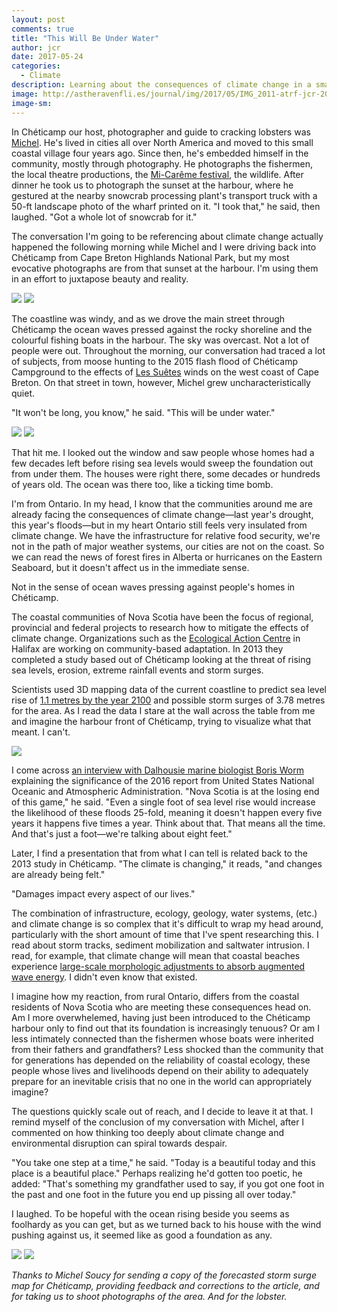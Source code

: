 ```yaml
---
layout: post
comments: true
title: "This Will Be Under Water"
author: jcr
date: 2017-05-24
categories:
  - Climate
description: Learning about the consequences of climate change in a small coastal community.
image: http://astheravenfli.es/journal/img/2017/05/IMG_2011-atrf-jcr-2000-web.jpg
image-sm:
---
```


In Chéticamp our host, photographer and guide to cracking lobsters was <a href="https://www.facebook.com/msoucy/" target="blank">Michel</a>. He's lived in cities all over North America and moved to this small coastal village four years ago. Since then, he's embedded himself in the community, mostly through photography. He photographs the fishermen, the local theatre productions, the <a href="https://fr.wikipedia.org/wiki/Mi-Carême" target="blank">Mi-Carême festival</a>, the wildlife. After dinner he took us to photograph the sunset at the harbour, where he gestured at the nearby snowcrab processing plant's transport truck with a 50-ft landscape photo of the wharf printed on it. "I took that," he said, then laughed. "Got a whole lot of snowcrab for it."

The conversation I'm going to be referencing about climate change actually happened the following morning while Michel and I were driving back into Chéticamp from Cape Breton Highlands National Park, but my most evocative photographs are from that sunset at the harbour. I'm using them in an effort to juxtapose beauty and reality.

<img src="http://astheravenfli.es/journal/img/2017/05/IMG_2140-atrf-jcr-2000-web.jpg">

<img src="http://astheravenfli.es/journal/img/2017/05/IMG_2143-atrf-jcr-2000-web.jpg">

The coastline was windy, and as we drove the main street through Chéticamp the ocean waves pressed against the rocky shoreline and the colourful fishing boats in the harbour. The sky was overcast. Not a lot of people were out. Throughout the morning, our conversation had traced a lot of subjects, from moose hunting to the 2015 flash flood of Chéticamp Campground to the effects of <a href="https://en.wikipedia.org/wiki/Suetes" target="blank">Les Suêtes</a> winds on the west coast of Cape Breton. On that street in town, however, Michel grew uncharacteristically quiet.

"It won't be long, you know," he said. "This will be under water."

<img src="http://astheravenfli.es/journal/img/2017/05/IMG_2065-atrf-jcr-2000-web.jpg">

<img src="http://astheravenfli.es/journal/img/2017/05/IMG_2069-atrf-jcr-2000-web.jpg">

That hit me. I looked out the window and saw people whose homes had a few decades left before rising sea levels would sweep the foundation out from under them. The houses were right there, some decades or hundreds of years old. The ocean was there too, like a ticking time bomb.

I'm from Ontario. In my head, I know that the communities around me are already facing the consequences of climate change—last year's drought, this year's floods—but in my heart Ontario still feels very insulated from climate change. We have the infrastructure for relative food security, we're not in the path of major weather systems, our cities are not on the coast. So we can read the news of forest fires in Alberta or hurricanes on the Eastern Seaboard, but it doesn't affect us in the immediate sense.

Not in the sense of ocean waves pressing against people's homes in Chéticamp.

The coastal communities of Nova Scotia have been the focus of regional, provincial and federal projects to research how to mitigate the effects of climate change. Organizations such as the <a href="https://ecologyaction.ca/content/climate-change-adaption-cheticamp" target="blank">Ecological Action Centre</a> in Halifax are working on community-based adaptation. In 2013 they completed a study based out of Chéticamp looking at the threat of rising sea levels, erosion, extreme rainfall events and storm surges.

Scientists used 3D mapping data of the current coastline to predict sea level rise of <a href="http://www.capebretonpost.com/news/local/2013/1/9/cheticamps-climate-change-challenges-3153623.html" target="blank">1.1 metres by the year 2100</a> and possible storm surges of 3.78 metres for the area. As I read the data I stare at the wall across the table from me and imagine the harbour front of Chéticamp, trying to visualize what that meant. I can't.

<img src="http://astheravenfli.es/journal/img/2017/05/cheticamp-2100-web.jpg">

I come across <a href="http://www.cbc.ca/news/canada/nova-scotia/climate-change-sea-level-rise-environment-government-report-1.3961217" target="blank">an interview with Dalhousie marine biologist Boris Worm</a> explaining the significance of the 2016 report from United States National Oceanic and Atmospheric Administration. "Nova Scotia is at the losing end of this game," he said. "Even a single foot of sea level rise would increase the likelihood of these floods 25-fold, meaning it doesn't happen every five years it happens five times a year. Think about that. That means all the time. And that's just a foot—we're talking about eight feet."

Later, I find a presentation that from what I can tell is related back to the 2013 study in Chéticamp. "The climate is changing," it reads, "and changes are already being felt."

"Damages impact every aspect of our lives."

The combination of infrastructure, ecology, geology, water systems, (etc.) and climate change is so complex that it's difficult to wrap my head around, particularly with the short amount of time that I've spent researching this. I read about storm tracks, sediment mobilization and saltwater intrusion. I read, for example, that climate change will mean that coastal beaches experience <a href="https://www.novascotia.ca/coast/documents/report/Coastal-Tech-Report-Chapter7.pdf" target="blank">large-scale morphologic adjustments to absorb augmented wave energy</a>. I didn't even know that existed. 

I imagine how my reaction, from rural Ontario, differs from the coastal residents of Nova Scotia who are meeting these consequences head on. Am I more overwhelemed, having just been introduced to the Chéticamp harbour only to find out that its foundation is increasingly tenuous? Or am I less intimately connected than the fishermen whose boats were inherited from their fathers and grandfathers? Less shocked than the community that for generations has depended on the reliability of coastal ecology, these people whose lives and livelihoods depend on their ability to adequately prepare for an inevitable crisis that no one in the world can appropriately imagine?

The questions quickly scale out of reach, and I decide to leave it at that. I remind myself of the conclusion of my conversation with Michel, after I commented on how thinking too deeply about climate change and environmental disruption can spiral towards despair.

"You take one step at a time," he said. "Today is a beautiful today and this place is a beautiful place." Perhaps realizing he'd gotten too poetic, he added: "That's something my grandfather used to say, if you got one foot in the past and one foot in the future you end up pissing all over today." 

I laughed. To be hopeful with the ocean rising beside you seems as foolhardy as you can get, but as we turned back to his house with the wind pushing against us, it seemed like as good a foundation as any.

<img src="http://astheravenfli.es/journal/img/2017/05/IMG_2098-atrf-jcr-2000-web.jpg">

<img src="http://astheravenfli.es/journal/img/2017/05/IMG_2107-pano-atrf-jcr-2000-web.jpg">

<i>Thanks to Michel Soucy for sending a copy of the forecasted storm surge map for Chéticamp, providing feedback and corrections to the article, and for taking us to shoot photographs of the area. And for the lobster.</i>